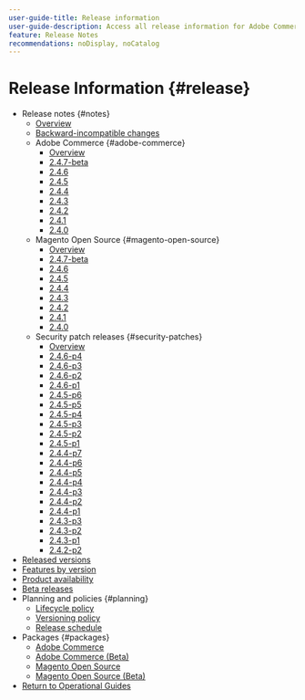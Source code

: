 ```yaml
---
user-guide-title: Release information
user-guide-description: Access all release information for Adobe Commerce patches and services in one place.
feature: Release Notes
recommendations: noDisplay, noCatalog
---
```


# Release Information {#release}

- Release notes {#notes}
  - [Overview](release-notes/overview.md)
  - [Backward-incompatible changes](backward-incompatible-changes.md)
  - Adobe Commerce {#adobe-commerce}
    - [Overview](release-notes/commerce/overview.md)
    - [2.4.7-beta](release-notes/commerce/2-4-7.md)
    - [2.4.6](release-notes/commerce/2-4-6.md)
    - [2.4.5](release-notes/commerce/2-4-5.md)
    - [2.4.4](release-notes/commerce/2-4-4.md)
    - [2.4.3](release-notes/commerce/2-4-3.md)
    - [2.4.2](release-notes/commerce/2-4-2.md)
    - [2.4.1](release-notes/commerce/2-4-1.md)
    - [2.4.0](release-notes/commerce/2-4-0.md)
  - Magento Open Source {#magento-open-source}
    - [Overview](release-notes/open-source/overview.md)
    - [2.4.7-beta](release-notes/open-source/2-4-7.md)
    - [2.4.6](release-notes/open-source/2-4-6.md)
    - [2.4.5](release-notes/open-source/2-4-5.md)
    - [2.4.4](release-notes/open-source/2-4-4.md)
    - [2.4.3](release-notes/open-source/2-4-3.md)
    - [2.4.2](release-notes/open-source/2-4-2.md)
    - [2.4.1](release-notes/open-source/2-4-1.md)
    - [2.4.0](release-notes/open-source/2-4-0.md) 
  - Security patch releases {#security-patches}
    - [Overview](release-notes/security/overview.md)
    - [2.4.6-p4](release-notes/security/2-4-6-p4.md)
    - [2.4.6-p3](release-notes/security/2-4-6-p3.md)
    - [2.4.6-p2](release-notes/security/2-4-6-p2.md)
    - [2.4.6-p1](release-notes/security/2-4-6-p1.md)
    - [2.4.5-p6](release-notes/security/2-4-5-p6.md)
    - [2.4.5-p5](release-notes/security/2-4-5-p5.md)
    - [2.4.5-p4](release-notes/security/2-4-5-p4.md)
    - [2.4.5-p3](release-notes/security/2-4-5-p3.md)
    - [2.4.5-p2](release-notes/security/2-4-5-p2.md)
    - [2.4.5-p1](release-notes/security/2-4-5-p1.md)
    - [2.4.4-p7](release-notes/security/2-4-4-p7.md)
    - [2.4.4-p6](release-notes/security/2-4-4-p6.md)
    - [2.4.4-p5](release-notes/security/2-4-4-p5.md)
    - [2.4.4-p4](release-notes/security/2-4-4-p4.md)
    - [2.4.4-p3](release-notes/security/2-4-4-p3.md)
    - [2.4.4-p2](release-notes/security/2-4-4-p2.md)
    - [2.4.4-p1](release-notes/security/2-4-4-p1.md)
    - [2.4.3-p3](release-notes/security/2-4-3-p3.md)
    - [2.4.3-p2](release-notes/security/2-4-3-p2.md)
    - [2.4.3-p1](release-notes/security/2-4-3-p1.md)
    - [2.4.2-p2](release-notes/security/2-4-2-p2.md)
- [Released versions](versions.md)
- [Features by version](features.md)
- [Product availability](product-availability.md)
- [Beta releases](beta.md)
- Planning and policies {#planning}
  - [Lifecycle policy](lifecycle-policy.md)
  - [Versioning policy](versioning-policy.md)
  - [Release schedule](schedule.md)
- Packages {#packages}
  - [Adobe Commerce](packages/adobe-commerce.md)
  - [Adobe Commerce (Beta)](packages/adobe-commerce-beta.md)
  - [Magento Open Source](packages/magento-open-source.md)
  - [Magento Open Source (Beta)](packages/magento-open-source-beta.md)
- [Return to Operational Guides](https://experienceleague.adobe.com/docs/commerce-operations/operational-guides/home.html)
